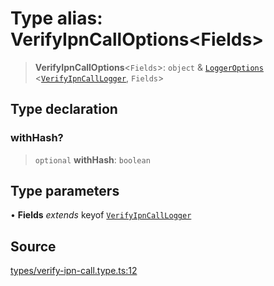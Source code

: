# Type alias: VerifyIpnCallOptions\<Fields\>

> **VerifyIpnCallOptions**\<`Fields`\>: `object` & [`LoggerOptions`](LoggerOptions.md) \<[`VerifyIpnCallLogger`](VerifyIpnCallLogger.md), `Fields`\>

## Type declaration

### withHash?

> `optional` **withHash**: `boolean`

## Type parameters

• **Fields** *extends* keyof [`VerifyIpnCallLogger`](VerifyIpnCallLogger.md)

## Source

[types/verify-ipn-call.type.ts:12](https://github.com/lehuygiang28/vnpay/blob/ffb3f1a6e2e5cee6cec7ba4f806a92950f9f7872/src/types/verify-ipn-call.type.ts#L12)
